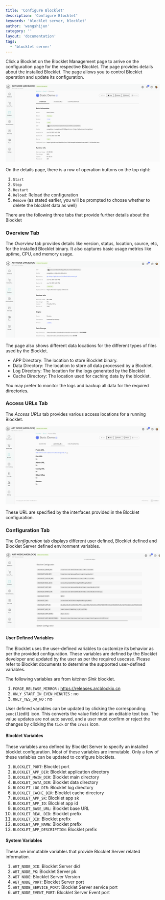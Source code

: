 ```yaml
---
title: 'Configure Blocklet'
description: 'Configure Blocklet'
keywords: 'blocklet server, blocklet'
author: 'wangshijun'
category: ''
layout: 'documentation'
tags:
  - 'blocklet server'
---
```


Click a Blocklet on the Blocklet Management page to arrive on the configuration page for the respective Blocklet. The page provides details about the installed Blocklet. The page allows you to control Blocklet operation and update its configuration.

![](./images/blocklet-details.png)

On the details page, there is a row of operation buttons on the top right:

1. `Start`
2. `Stop`
3. `Restart`
4. `Reload`: Reload the configuration
5. `Remove` (as stated earlier, you will be prompted to choose whether to delete the blocklet data as well)

There are the following three tabs that provide further details about the Blocklet

### Overview Tab

The *Overview* tab provides details like version, status, location, source, etc, for the installed Blocklet binary. It also captures basic usage metrics like uptime, CPU, and memory usage.

![](./images/blocklets-overview.png)

The page also shows different data locations for the different types of files used by the Blocklet.
- APP Directory: The location to store Blocklet binary.
- Data Directory: The location to store all data processed by a Blocklet.
- Log Directory: The location for the logs generated by the Blocklet
- Cache Directory: The location used for caching data by the blocklet.

You may prefer to monitor the logs and backup all data for the required directories.

### Access URLs Tab

The *Access URLs* tab provides various access locations for a running Blocklet.

![](./images/blocklets-access-url.png)

These URL are specified by the interfaces provided in the Blocklet configuration.

### Configuration Tab

The *Configuration* tab displays different user defined,  Blocklet defined and Blocklet Server defined environment variables.

![](./images/blocklets-config.png)

#### User Defined Variables

The Blocklet uses the user-defined variables to customize its behavior as per the provided configuration. These variables are defined by the Blocklet developer and updated by the user as per the required usecase. Please refer to Blocklet documents to determine the supported user-defined variables.

The following variables are from *kitchen Sink* blocklet.

1. `FORGE_RELEASE_MIRROR` :	https://releases.arcblockio.cn
2. `ONLY_START_IN_EVEN_MINUTES` :	no
3. `ONLY_YES_OR_NO` :	no

User defined variables can be updated by clicking the corresponding `pencil`(edit) icon. This converts the value field into an editable text box. The value updates are not auto saved, and a user must confirm or reject the changes by clicking the `tick` or the `cross` icon.

#### Blocklet Variables

These variables area defined by Blocklet Server to specify an installed blocklet configuration. Most of these variables are immutable. Only a few of these variables can be updated to configure blocklets.

1. `BLOCKLET_PORT`: Blocklet port
2. `BLOCKLET_APP_DIR`: Blocklet application directory
3. `BLOCKLET_MAIN_DIR`: Blocklet main directory
4. `BLOCKLET_DATA_DIR`: Blocklet data directory
5. `BLOCKLET_LOG_DIR`: Blocklet log directory
6. `BLOCKLET_CACHE_DIR`: Blocklet cache directory
7. `BLOCKLET_APP_SK`: Blocklet app sk
8. `BLOCKLET_APP_ID`: Blocklet app id
9. `BLOCKLET_BASE_URL`: Blocklet base URL
10. `BLOCKLET_REAL_DID`: Blocklet prefix
11. `BLOCKLET_DID`: Blocklet prefix
12. `BLOCKLET_APP_NAME`: Blocklet prefix
13. `BLOCKLET_APP_DESCRIPTION`: Blocklet prefix

#### System Variables

These are immutable variables that provide Blocklet Server related information.

1. `ABT_NODE_DID`: Blocklet Server did
2. `ABT_NODE_PK`: Blocklet Server pk
3. `ABT_NODE`: Blocklet Server Version
4. `ABT_NODE_PORT`: Blocklet Server port
5. `ABT_NODE_SERVICE_PORT`: Blocklet Server service port
6. `ABT_NODE_EVENT_PORT`: Blocklet Server Event port
